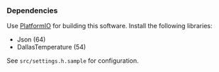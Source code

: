 ### Dependencies

Use [PlatformIO](http://platformio.org) for building this software. Install the following libraries:

* Json (64)
* DallasTemperature (54)

See `src/settings.h.sample` for configuration.
